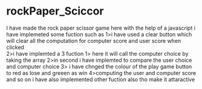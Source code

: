 # rockPaper_Sciccor
I have made the rock paper scissor game here with the help of a javascript i have implemeted some fuction such as
1>i have used a clear button which will clear all the computation for computer score and user score when clicked\
2>i have implemted a 3 fuction 
    1> here it will call the computer choice by taking the array 
    2>in second i have implemted to compare the user choice and computer choice 
    3> i have chnged the colour of the play game button to red as lose and greeen as win
    4>computing the user and computer score
and so on i have also implemented other fuction also tho make it attaractive 
